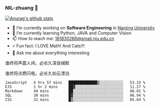 ### NIL-zhuang 👋

<!--
**NIL-zhuang/NIL-zhuang** is a ✨ _special_ ✨ repository because its `README.md` (this file) appears on your GitHub profile.

Here are some ideas to get you started:

- 🔭 I’m currently working on ...
- 🌱 I’m currently learning ...
- 👯 I’m looking to collaborate on ...
- 🤔 I’m looking for help with ...
- 💬 Ask me about ...
- 📫 How to reach me: ...
- 😄 Pronouns: ...
- ⚡ Fun fact: ...
-->

[![Anurag's github stats](https://github-readme-stats.vercel.app/api?username=NIL-zhuang)](https://github.com/anuraghazra/github-readme-stats)

- 🔭 I’m currently working on **Software Engineering** in [Nanjing University](https://www.nju.edu.cn/)
- 🌱 I’m currently learning Python, JAVA and Computer Vision
- 📫 How to reach me: 181830266@smail.nju.edu.cn
- ⚡ Fun fact: I LOVE Math! And Cats!!!
- 💬 Ask me about everything interesting

谁终将声震人间，必长久深自缄默

谁终将点燃闪电，必长久如云漂泊

<!--START_SECTION:waka-->
```text
JavaScript   4 hrs 57 mins   █████████████▒░░░░░░░░░░░   53.33 % 
EJS          1 hr 2 mins     ██▓░░░░░░░░░░░░░░░░░░░░░░   11.27 % 
Markdown     44 mins         ██░░░░░░░░░░░░░░░░░░░░░░░   08.01 % 
SQL          38 mins         █▓░░░░░░░░░░░░░░░░░░░░░░░   06.94 % 
CSS          31 mins         █▒░░░░░░░░░░░░░░░░░░░░░░░   05.64 % 
```
<!--END_SECTION:waka-->
